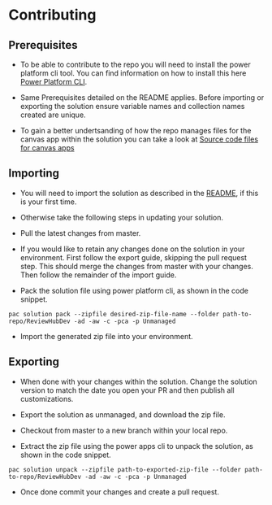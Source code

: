 # Contributing

## Prerequisites

- To be able to contribute to the repo you will need to install the power platform cli tool. You can find information on how to install this here [Power Platform CLI](https://learn.microsoft.com/en-us/power-platform/developer/cli/introduction). 

- Same Prerequisites detailed on the README applies. Before importing or exporting the solution ensure variable names and collection names created are unique.

- To gain a better undertsanding of how the repo manages files for the canvas app within the solution you can take a look at [Source code files for canvas apps](https://powerapps.microsoft.com/en-us/blog/source-code-files-for-canvas-apps/)

## Importing

- You will need to import the solution as described in the [README](README.md), if this is your first time.

- Otherwise take the following steps in updating your solution.

- Pull the latest changes from master.

- If you would like to retain any changes done on the solution in your environment. First follow the export guide, skipping the pull request step. This should merge the changes from master with your changes. Then follow the remainder of the import guide.

- Pack the solution file using power platform cli, as shown in the code snippet.

```
pac solution pack --zipfile desired-zip-file-name --folder path-to-repo/ReviewHubDev -ad -aw -c -pca -p Unmanaged
```

- Import the generated zip file into your environment.

## Exporting

- When done with your changes within the solution. Change the solution version to match the date you open your PR and then publish all customizations.

- Export the solution as unmanaged, and download the zip file.

- Checkout from master to a new branch within your local repo.

- Extract the zip file using the power apps cli to unpack the solution, as shown in the code snippet.

```
pac solution unpack --zipfile path-to-exported-zip-file --folder path-to-repo/ReviewHubDev -ad -aw -c -pca -p Unmanaged
```

- Once done commit your changes and create a pull request.